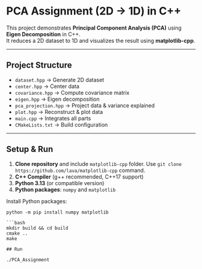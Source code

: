 # PCA Assignment (2D → 1D) in C++

This project demonstrates **Principal Component Analysis (PCA)** using **Eigen Decomposition** in C++.  
It reduces a 2D dataset to 1D and visualizes the result using **matplotlib-cpp**.

---

## Project Structure

- `dataset.hpp` → Generate 2D dataset  
- `center.hpp` → Center data  
- `covariance.hpp` → Compute covariance matrix  
- `eigen.hpp` → Eigen decomposition  
- `pca_projection.hpp` → Project data & variance explained  
- `plot.hpp` → Reconstruct & plot data  
- `main.cpp` → Integrates all parts  
- `CMakeLists.txt` → Build configuration  

---

## Setup & Run

1. **Clone repository** and include `matplotlib-cpp` folder. Use ``` git clone https://github.com/lava/matplotlib-cpp ``` command.
2. **C++ Compiler** (g++ recommended, C++17 support)  
3. **Python 3.13** (or compatible version)  
4. **Python packages**: `numpy` and `matplotlib`  

Install Python packages:

```powershell/cmd
python -m pip install numpy matplotlib

```bash
mkdir build && cd build
cmake ..
make

## Run 

./PCA_Assignment
